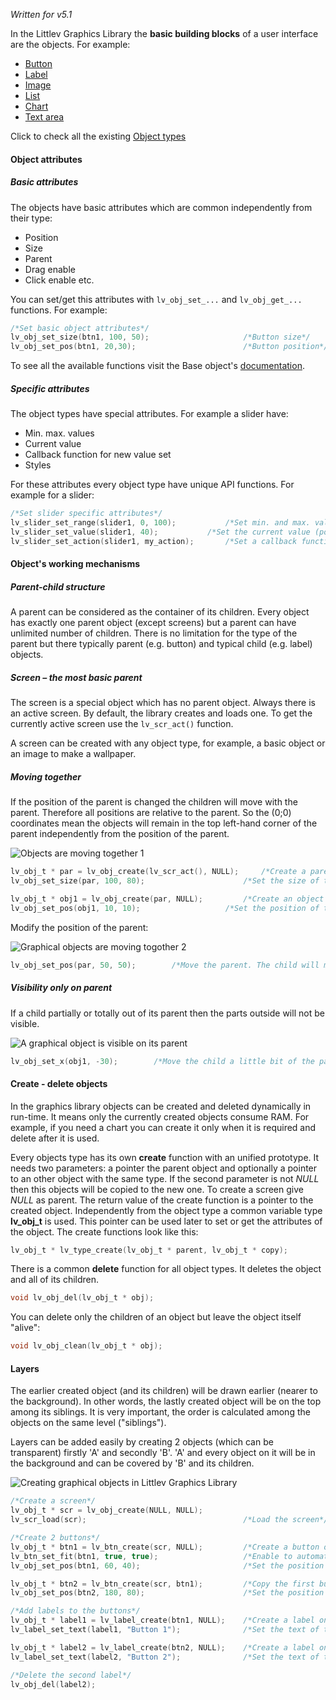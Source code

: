 _Written for v5.1_

In the Littlev Graphics Library the **basic building blocks** of a user interface are the objects. For example:

- [Button](/Button_tr)
- [Label](/Label_tr)
- [Image](/Image_tr)
- [List](/List_tr)
- [Chart](/Chart_tr)
- [Text area](/Text-area_tr)

Click to check all the existing [Object types](Object-types_tr)

#### Object attributes

##### Basic attributes

The objects have basic attributes which are common independently from their type:

- Position
- Size
- Parent
- Drag enable
- Click enable etc.

You can set/get this attributes with `lv_obj_set_...` and `lv_obj_get_...` functions. For example:

```c
/*Set basic object attributes*/
lv_obj_set_size(btn1, 100, 50);						/*Button size*/
lv_obj_set_pos(btn1, 20,30);						/*Button position*/
```

To see all the available functions visit the Base object's [documentation](/Base-object_tr).

##### Specific attributes

The object types have special attributes. For example a slider have:

- Min. max. values
- Current value
- Callback function for new value set 
- Styles

For these attributes every object type have unique API functions. For example for a slider: 

```c
/*Set slider specific attributes*/
lv_slider_set_range(slider1, 0, 100);			/*Set min. and max. values*/
lv_slider_set_value(slider1, 40);			/*Set the current value (position)*/
lv_slider_set_action(slider1, my_action);		/*Set a callback function*/
```

#### Object's working mechanisms

##### Parent-child structure

A parent can be considered as the container of its children. Every object has exactly one parent object (except screens) but a parent can have unlimited number of children. There is no limitation for the type of the parent but there typically parent (e.g. button) and typical child (e.g. label) objects.

##### Screen – the most basic parent

The screen is a special object which has no parent object. Always there is an active screen. By default, the library creates and loads one. To get the currently active screen use the `lv_scr_act()` function.

A screen can be created with any object type, for example, a basic object or an image to make a wallpaper.

##### Moving together

If the position of the parent is changed the children will move with the parent. Therefore all positions are relative to the parent. So the (0;0) coordinates mean the objects will remain in the top left-hand corner of the parent independently from the position of the parent.

![Objects are moving together 1](https://littlevgl.com/docs/par_child1.png)  

```c
lv_obj_t * par = lv_obj_create(lv_scr_act(), NULL); 	/*Create a parent object on the current screen*/
lv_obj_set_size(par, 100, 80);		                /*Set the size of the parent*/

lv_obj_t * obj1 = lv_obj_create(par, NULL);	        /*Create an object on the previously created parent object*/
lv_obj_set_pos(obj1, 10, 10);			        /*Set the position of the new object*/
```

Modify the position of the parent:
  
![Graphical objects are moving togother 2](https://littlevgl.com/docs/par_child2.png)  

```c
lv_obj_set_pos(par, 50, 50);		/*Move the parent. The child will move with it.*/
```

##### Visibility only on parent

If a child partially or totally out of its parent then the parts outside will not be visible.
  
![A graphical object is visible on its parent](https://littlevgl.com/docs/par_child3.png)  

```c
lv_obj_set_x(obj1, -30);		/*Move the child a little bit of the parent*/
```

#### Create - delete objects

In the graphics library objects can be created and deleted dynamically in run-time. It means only the currently created objects consume RAM. For example, if you need a chart you can create it only when it is required and delete after it is used.

Every objects type has its own **create** function with an unified prototype. It needs two parameters: a pointer the parent object and optionally a pointer to an other object with the same type. If the second parameter is not _NULL_ then this objects will be copied to the new one. To create a screen give _NULL_ as parent. The return value of the create function is a pointer to the created object. Independently from the object type a common variable type **lv_obj_t** is used. This pointer can be used later to set or get the attributes of the object. The create functions look like this:

```c
lv_obj_t * lv_type_create(lv_obj_t * parent, lv_obj_t * copy);
```

There is a common **delete** function for all object types. It deletes the object and all of its children.

```c
void lv_obj_del(lv_obj_t * obj);
```

You can delete only the children of an object but leave the object itself "alive":

```c
void lv_obj_clean(lv_obj_t * obj);
```

#### Layers

The earlier created object (and its children) will be drawn earlier (nearer to the background). In other words, the lastly created object will be on the top among its siblings. It is very important, the order is calculated among the objects on the same level ("siblings").

Layers can be added easily by creating 2 objects (which can be transparent) firstly 'A' and secondly 'B'. 'A' and every object on it will be in the background and can be covered by 'B' and its children.

  
![Creating graphical objects in Littlev Graphics Library](https://littlevgl.com/docs/par_child4.png)  

```c
/*Create a screen*/
lv_obj_t * scr = lv_obj_create(NULL, NULL);
lv_scr_load(scr);       						    /*Load the screen*/

/*Create 2 buttons*/
lv_obj_t * btn1 = lv_btn_create(scr, NULL);         /*Create a button on the screen*/
lv_btn_set_fit(btn1, true, true);                   /*Enable to automatically set the size according to the content*/
lv_obj_set_pos(btn1, 60, 40);              		    /*Set the position of the button*/

lv_obj_t * btn2 = lv_btn_create(scr, btn1);         /*Copy the first button*/
lv_obj_set_pos(btn2, 180, 80);                 	    /*Set the position of the button*/

/*Add labels to the buttons*/
lv_obj_t * label1 = lv_label_create(btn1, NULL);	/*Create a label on the first button*/
lv_label_set_text(label1, "Button 1");          	/*Set the text of the label*/

lv_obj_t * label2 = lv_label_create(btn2, NULL);  	/*Create a label on the second button*/
lv_label_set_text(label2, "Button 2");            	/*Set the text of the label*/

/*Delete the second label*/
lv_obj_del(label2);
```
